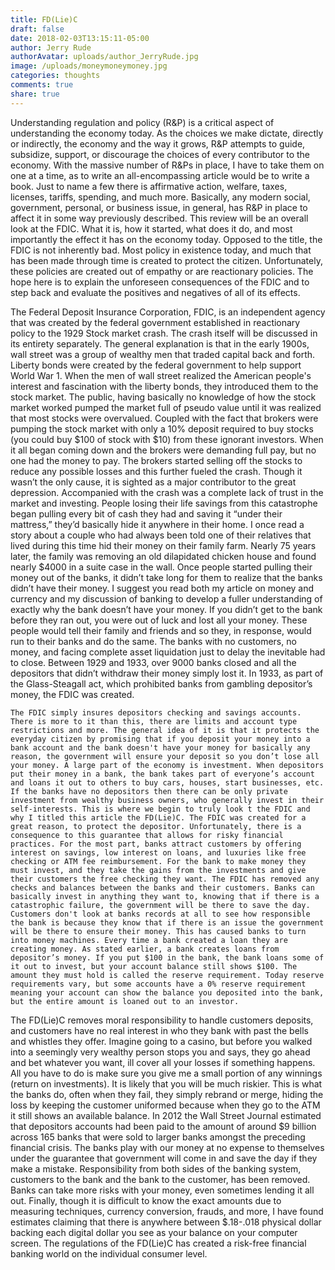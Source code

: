 ```yaml
---
title: FD(Lie)C
draft: false
date: 2018-02-03T13:15:11-05:00
author: Jerry Rude
authorAvatar: uploads/author_JerryRude.jpg
image: /uploads/moneymoneymoney.jpg
categories: thoughts
comments: true
share: true
---
```

Understanding regulation and policy (R&P) is a critical aspect of understanding the economy today. As the choices we make dictate, directly or indirectly, the economy and the way it grows, R&P attempts to guide, subsidize, support, or discourage the choices of every contributor to the economy. With the massive number of R&Ps in place, I have to take them on one at a time, as to write an all-encompassing article would be to write a book. Just to name a few there is affirmative action, welfare, taxes, licenses, tariffs, spending, and much more. Basically, any modern social, government, personal, or business issue, in general, has R&P in place to affect it in some way previously described. This review will be an overall look at the FDIC. What it is, how it started, what does it do, and most importantly the effect it has on the economy today. Opposed to the title, the FDIC is not inherently bad. Most policy in existence today, and much that has been made through time is created to protect the citizen. Unfortunately, these policies are created out of empathy or are reactionary policies.  The hope here is to explain the unforeseen consequences of the FDIC and to step back and evaluate the positives and negatives of all of its effects. 



 The Federal Deposit Insurance Corporation, FDIC, is an independent agency that was created by the federal government established in reactionary policy to the 1929 Stock market crash. The crash itself will be discussed in its entirety separately. The general explanation is that in the early 1900s, wall street was a group of wealthy men that traded capital back and forth. Liberty bonds were created by the federal government to help support World War 1. When the men of wall street realized the American people's interest and fascination with the liberty bonds, they introduced them to the stock market. The public, having basically no knowledge of how the stock market worked pumped the market full of pseudo value until it was realized that most stocks were overvalued. Coupled with the fact that brokers were pumping the stock market with only a 10% deposit required to buy stocks (you could buy $100 of stock with $10) from these ignorant investors. When it all began coming down and the brokers were demanding full pay, but no one had the money to pay. The brokers started selling off the stocks to reduce any possible losses and this further fueled the crash. Though it wasn’t the only cause, it is sighted as a major contributor to the great depression. Accompanied with the crash was a complete lack of trust in the market and investing. People losing their life savings from this catastrophe began pulling every bit of cash they had and saving it “under their mattress,” they’d basically hide it anywhere in their home. I once read a story about a couple who had always been told one of their relatives that lived during this time hid their money on their family farm. Nearly 75 years later, the family was removing an old dilapidated chicken house and found nearly $4000 in a suite case in the wall. Once people started pulling their money out of the banks, it didn’t take long for them to realize that the banks didn’t have their money. I suggest you read both my article on money and currency and my discussion of banking to develop a fuller understanding of exactly why the bank doesn’t have your money. If you didn’t get to the bank before they ran out, you were out of luck and lost all your money. These people would tell their family and friends and so they, in response, would run to their banks and do the same. The banks with no customers, no money, and facing complete asset liquidation just to delay the inevitable had to close. Between 1929 and 1933, over 9000 banks closed and all the depositors that didn’t withdraw their money simply lost it. In 1933, as part of the Glass-Steagall act, which prohibited banks from gambling depositor’s money, the FDIC was created. 

	The FDIC simply insures depositors checking and savings accounts. There is more to it than this, there are limits and account type restrictions and more. The general idea of it is that it protects the everyday citizen by promising that if you deposit your money into a bank account and the bank doesn't have your money for basically any reason, the government will ensure your deposit so you don’t lose all your money. A large part of the economy is investment. When depositors put their money in a bank, the bank takes part of everyone’s account and loans it out to others to buy cars, houses, start businesses, etc. If the banks have no depositors then there can be only private investment from wealthy business owners, who generally invest in their self-interests. This is where we begin to truly look t the FDIC and why I titled this article the FD(Lie)C. The FDIC was created for a great reason, to protect the depositor. Unfortunately, there is a consequence to this guarantee that allows for risky financial practices. For the most part, banks attract customers by offering interest on savings, low interest on loans, and luxuries like free checking or ATM fee reimbursement. For the bank to make money they must invest, and they take the gains from the investments and give their customers the free checking they want. The FDIC has removed any checks and balances between the banks and their customers. Banks can basically invest in anything they want to, knowing that if there is a catastrophic failure, the government will be there to save the day. Customers don't look at banks records at all to see how responsible the bank is because they know that if there is an issue the government will be there to ensure their money. This has caused banks to turn into money machines. Every time a bank created a loan they are creating money. As stated earlier, a bank creates loans from depositor’s money. If you put $100 in the bank, the bank loans some of it out to invest, but your account balance still shows $100. The amount they must hold is called the reserve requirement. Today reserve requirements vary, but some accounts have a 0% reserve requirement meaning your account can show the balance you deposited into the bank, but the entire amount is loaned out to an investor.  

The FD(Lie)C removes moral responsibility to handle customers deposits, and customers have no real interest in who they bank with past the bells and whistles they offer. Imagine going to a casino, but before you walked into a seemingly very wealthy person stops you and says, they go ahead and bet whatever you want, ill cover all your losses if something happens. All you have to do is make sure you give me a small portion of any winnings (return on investments).  It is likely that you will be much riskier. This is what the banks do, often when they fail, they simply rebrand or merge, hiding the loss by keeping the customer uniformed because when they go to the ATM it still shows an available balance. In 2012 the Wall Street Journal estimated that depositors accounts had been paid to the amount of around $9 billion across 165 banks that were sold to larger banks amongst the preceding financial crisis. The banks play with our money at no expense to themselves under the guarantee that government will come in and save the day if they make a mistake. Responsibility from both sides of the banking system, customers to the bank and the bank to the customer, has been removed. Banks can take more risks with your money, even sometimes lending it all out. Finally, though it is difficult to know the exact amounts due to measuring techniques, currency conversion, frauds, and more, I have found estimates claiming that there is anywhere between $.18-.018 physical dollar backing each digital dollar you see as your balance on your computer screen. The regulations of the FD(Lie)C has created a risk-free financial banking world on the individual consumer level.
